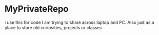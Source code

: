 # MyPrivateRepo
I use this for code I am trying to share across laptop and PC.
Also just as a place to store old curiosities, projects or classes
